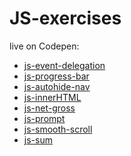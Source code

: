 # JS-exercises

live on Codepen:

+ <a href="https://codepen.io/TomaszPieta/pen/oEPVKN" target=_blank>js-event-delegation</a>
+ <a href="https://codepen.io/TomaszPieta/pen/pLVOoP" target=_blank>js-progress-bar</a>
+ <a href="https://codepen.io/TomaszPieta/pen/eMrjQR" target=_blank>js-autohide-nav</a>
+ <a href="#">js-innerHTML</a>
+ <a href="#">js-net-gross</a>
+ <a href="#">js-prompt</a>
+ <a href="https://codepen.io/TomaszPieta/pen/aYGaZa" target=_blank>js-smooth-scroll</a>
+ <a href="#">js-sum</a>

